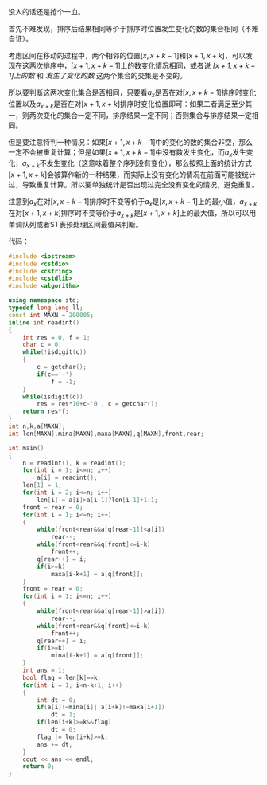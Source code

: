没人的话还是抢个一血。

首先不难发现，排序后结果相同等价于排序时位置发生变化的数的集合相同（不难自证）。

考虑区间在移动的过程中，两个相邻的位置$[x,x+k-1]$和$[x+1,x+k]$，可以发现在这两次排序中，$[x+1,x+k-1]$上的数变化情况相同，或者说 _$[x+1,x+k-1]$上的数_ 和 _发生了变化的数_ 这两个集合的交集是不变的。

所以要判断这两次变化集合是否相同，只要看$a_x$是否在对$[x,x+k-1]$排序时变化位置以及$a_{x+k}$是否在对$[x+1,x+k]$排序时变化位置即可：如果二者满足至少其一，则两次变化的集合一定不同，排序结果一定不同；否则集合与排序结果一定相同。

但是要注意特判一种情况：如果$[x+1,x+k-1]$中的变化的数的集合非空，那么一定不会被重复计算；但是如果$[x+1,x+k-1]$中没有数发生变化，而$a_x$发生变化，$a_{x+k}$不发生变化（这意味着整个序列没有变化），那么按照上面的统计方式$[x+1,x+k]$会被算作新的一种结果，而实际上没有变化的情况在前面可能被统计过，导致重复计算。所以要单独统计是否出现过完全没有变化的情况，避免重复。

注意到$a_x$在对$[x,x+k-1]$排序时不变等价于$a_x$是$[x,x+k-1]$上的最小值，$a_{x+k}$在对$[x+1,x+k]$排序时不变等价于$a_{x+k}$是$[x+1,x+k]$上的最大值，所以可以用单调队列或者ST表预处理区间最值来判断。

代码：

```cpp
#include <iostream>
#include <cstdio>
#include <cstring>
#include <cstdlib>
#include <algorithm>

using namespace std;
typedef long long ll;
const int MAXN = 200005;
inline int readint()
{
	int res = 0, f = 1;
	char c = 0;
	while(!isdigit(c))
	{
		c = getchar();
		if(c=='-')
			f = -1;
	}
	while(isdigit(c))
		res = res*10+c-'0', c = getchar();
	return res*f;
}
int n,k,a[MAXN];
int len[MAXN],mina[MAXN],maxa[MAXN],q[MAXN],front,rear;

int main()
{
	n = readint(), k = readint();
	for(int i = 1; i<=n; i++)
	    a[i] = readint();
	len[1] = 1;
	for(int i = 2; i<=n; i++)
		len[i] = a[i]>a[i-1]?len[i-1]+1:1;
	front = rear = 0;
	for(int i = 1; i<=n; i++)
	{
		while(front<rear&&a[q[rear-1]]<a[i])
			rear--;
		while(front<rear&&q[front]<=i-k)
			front++;
		q[rear++] = i;
		if(i>=k)
			maxa[i-k+1] = a[q[front]];
	}
	front = rear = 0;
	for(int i = 1; i<=n; i++)
	{
		while(front<rear&&a[q[rear-1]]>a[i])
			rear--;
		while(front<rear&&q[front]<=i-k)
		    front++;
		q[rear++] = i;
		if(i>=k)
			mina[i-k+1] = a[q[front]];
	}
	int ans = 1;
	bool flag = len[k]==k;
	for(int i = 1; i<n-k+1; i++)
	{
		int dt = 0;
		if(a[i]!=mina[i]||a[i+k]!=maxa[i+1])
			dt = 1;
		if(len[i+k]>=k&&flag)
			dt = 0;
		flag |= len[i+k]>=k;
		ans += dt; 
	}
	cout << ans << endl;
	return 0;
}

```
